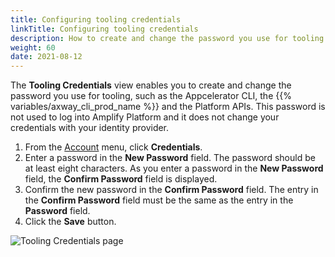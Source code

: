 ```yaml
---
title: Configuring tooling credentials
linkTitle: Configuring tooling credentials
description: How to create and change the password you use for tooling. 
weight: 60
date: 2021-08-12
---
```


The **Tooling Credentials** view enables you to create and change the password you use for tooling, such as the Appcelerator CLI, the {{% variables/axway_cli_prod_name %}} and the Platform APIs. This password is not used to log into Amplify Platform and it does not change your credentials with your identity provider.

1. From the [Account](/docs/management_guide/managing_accounts/) menu, click **Credentials**.
2. Enter a password in the **New Password** field. The password should be at least eight characters. As you enter a password in the **New Password** field, the **Confirm Password** field is displayed.
3. Confirm the new password in the **Confirm Password** field. The entry in the **Confirm Password** field must be the same as the entry in the **Password** field.
4. Click the **Save** button.

![Tooling Credentials page](/Images/configure_tooling_credentials.png)
